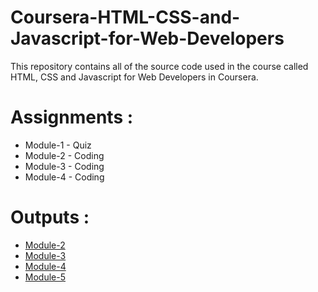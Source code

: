 # Coursera-HTML-CSS-and-Javascript-for-Web-Developers

This repository contains all of the source code used in the course called HTML, CSS and Javascript for Web Developers in Coursera.


# Assignments :

* Module-1 - Quiz 
* Module-2 - Coding
* Module-3 - Coding
* Module-4 - Coding


# Outputs :

* [Module-2](https://malakay98.github.io/HTML-CSS-JAVASCRIPT-FOR-WEB-DEVELOPERS/Assignments/module2/index.html)
* [Module-3](https://malakay98.github.io/HTML-CSS-JAVASCRIPT-FOR-WEB-DEVELOPERS/Assignments/module3/index.html)
* [Module-4](https://malakay98.github.io/HTML-CSS-JAVASCRIPT-FOR-WEB-DEVELOPERS/Assignments/module4/index.html)
* [Module-5](https://malakay98.github.io/HTML-CSS-JAVASCRIPT-FOR-WEB-DEVELOPERS/Assignments/module5/index.html)
